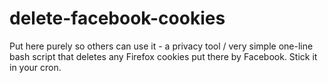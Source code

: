 delete-facebook-cookies
=======================

Put here purely so others can use it - a privacy tool / very simple one-line bash script that deletes any Firefox cookies put there by Facebook. Stick it in your cron.